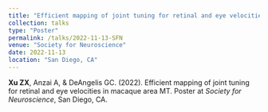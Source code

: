 ```yaml
---
title: "Efficient mapping of joint tuning for retinal and eye velocities in macaque area MT"
collection: talks
type: "Poster"
permalink: /talks/2022-11-13-SFN
venue: "Society for Neuroscience"
date: 2022-11-13
location: "San Diego, CA"
---
```


**Xu ZX**, Anzai A, & DeAngelis GC. (2022). Efficient mapping of joint tuning for retinal and eye velocities in macaque area MT. Poster at *Society for Neuroscience*, San Diego, CA.
